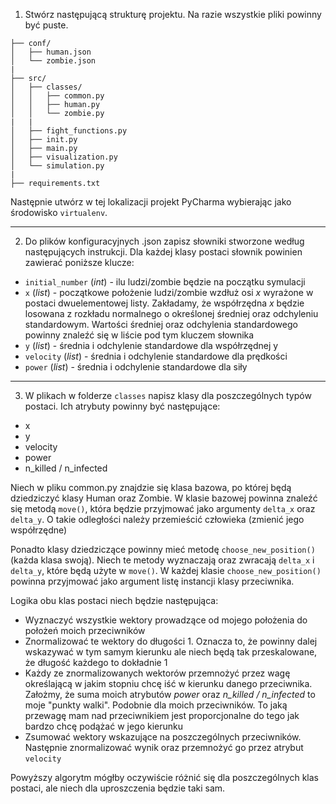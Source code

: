1. Stwórz następującą strukturę projektu. Na razie wszystkie pliki powinny być puste.

```
├── conf/
│   ├── human.json
│   └── zombie.json
|
├── src/
│   ├── classes/
│   │   ├── common.py
│   │   ├── human.py
│   │   └── zombie.py
|   |
│   ├── fight_functions.py
│   ├── init.py
│   ├── main.py
│   ├── visualization.py
│   └── simulation.py
|
├── requirements.txt
```

Następnie utwórz w tej lokalizacji projekt PyCharma wybierając jako środowisko `virtualenv`.

---
2. Do plików konfiguracyjnych .json zapisz słowniki stworzone według następujących instrukcji. Dla każdej klasy postaci słownik powinien zawierać poniższe klucze:
- `initial_number` (*int*) - ilu ludzi/zombie będzie na początku symulacji
- `x` (*list*) - początkowe położenie ludzi/zombie wzdłuż osi *x* wyrażone w postaci dwuelementowej listy. Zakładamy, że współrzędna *x* będzie losowana z rozkładu normalnego o określonej średniej oraz odchyleniu standardowym. Wartości średniej oraz odchylenia standardowego powinny znaleźć się w liście pod tym kluczem słownika
- `y` (*list*) - średnia i odchylenie standardowe dla współrzędnej y
- `velocity` (*list*) - średnia i odchylenie standardowe dla prędkości
- `power` (*list*) - średnia i odchylenie standardowe dla siły

---
3. W plikach w folderze `classes` napisz klasy dla poszczególnych typów postaci. Ich atrybuty powinny być następujące:
- x
- y
- velocity
- power
- n_killed / n_infected

Niech w pliku common.py znajdzie się klasa bazowa, po której będą dziedziczyć klasy Human oraz Zombie. W klasie bazowej powinna znaleźć się metodą `move()`, która będzie przyjmować jako argumenty `delta_x` oraz `delta_y`. O takie odległości należy przemieścić człowieka (zmienić jego współrzędne)

Ponadto klasy dziedziczące powinny mieć metodę `choose_new_position()` (każda klasa swoją). Niech te metody wyznaczają oraz zwracają `delta_x` i `delta_y`, które będą użyte w `move()`. W każdej klasie `choose_new_position()` powinna przyjmować jako argument listę instancji klasy przeciwnika.

Logika obu klas postaci niech będzie następująca:
- Wyznaczyć wszystkie wektory prowadzące od mojego położenia do położeń moich przeciwników
- Znormalizować te wektory do długości 1. Oznacza to, że powinny dalej wskazywać w tym samym kierunku ale niech będą tak przeskalowane, że długość każdego to dokładnie 1
- Każdy ze znormalizowanych wektorów przemnożyć przez wagę określającą w jakim stopniu chcę iść w kierunku danego przeciwnika. Założmy, że suma moich atrybutów *power* oraz *n_killed / n_infected* to moje "punkty walki". Podobnie dla moich przeciwników. To jaką przewagę mam nad przeciwnikiem jest proporcjonalne do tego jak bardzo chcę podążać w jego kierunku
- Zsumować wektory wskazujące na poszczególnych przeciwników. Następnie znormalizować wynik oraz przemnożyć go przez atrybut `velocity`

Powyższy algorytm mógłby oczywiście różnić się dla poszczególnych klas postaci, ale niech dla uproszczenia będzie taki sam. 
